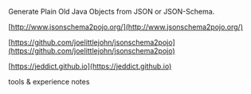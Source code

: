Generate Plain Old Java Objects from JSON or JSON-Schema.

[http://www.jsonschema2pojo.org/](http://www.jsonschema2pojo.org/)

[https://github.com/joelittlejohn/jsonschema2pojo](https://github.com/joelittlejohn/jsonschema2pojo)

[https://jeddict.github.io](https://jeddict.github.io)

tools & experience notes